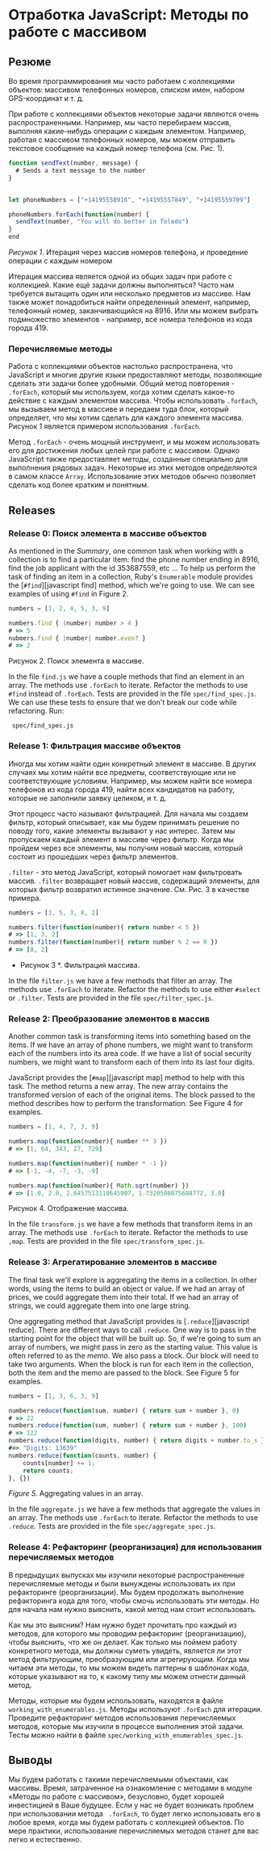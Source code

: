 # Отработка JavaScript: Методы по работе с массивом

## Резюме

Во время программирования мы часто работаем с коллекциями объектов: массивом телефонных номеров, списком имен, набором GPS-координат и т. д.

При работе с коллекциями объектов некоторые задачи являются очень распространенными. Например, мы часто перебираем массив, выполняя какие-нибудь операции с каждым элементом. Например, работая с массивом телефонных номеров, мы можем отправить текстовое сообщение на каждый номер телефона (см. Рис. 1).

```javascript
function sendText(number, message) {
  # Sends a text message to the number
}


let phoneNumbers = ["+14195558916", "+14195557849", "+14195559789"]

phoneNumbers.forEach(function(number) {
  sendText(number, "You will do better in Toledo")
}
end
```
*Рисунок 1*. Итерация через массив номеров телефона, и проведение операции с каждым номером


Итерация массива является одной из общих задач при работе с коллекцией. Какие ещё задачи должны выполняться? Часто нам требуется вытащить один или несколько предметов из массиве. Нам также может понадобиться найти определенный элемент, например, телефонный номер, заканчивающийся на 8916. Или мы можем выбрать подмножество элементов -  например, все номера телефонов из кода города 419.


### Перечисляемые методы

Работа с коллекциями объектов настолько распространена, что JavaScript и многие другие языки предоставляют методы, позволяющие сделать эти задачи более удобными. Общий метод повторения - `.forEach`, который мы используем, когда хотим сделать какое-то действие с каждым элементом массива. Чтобы использовать `.forEach`, мы вызываем метод в массиве и передаем туда блок, который определяет, что мы хотим сделать для каждого элемента массива. Рисунок 1 является примером использования `.forEach`.

Метод `.forEach` - очень мощный инструмент, и мы можем использовать его для достижения любых целей при работе с массивом. Однако JavaScript также предоставляет методы, созданные специально для выполнения рядовых задач. Некоторые из этих методов определяются в самом классе `Array`. Использование этих методов обычно позволяет сделать код более кратким и понятным. 


## Releases
### Release 0:  Поиск элемента в массиве объектов
As mentioned in the *Summary*, one common task when working with a collection is to find a particular item: find the phone number ending in 8916, find the job applicant with the id 353687559, etc ...  To help us perform the task of finding an item in a collection, Ruby's `Enumerable` module provides the [`#find`][javascript find] method, which we're going to use.  We can see examples of using `#find` in Figure 2.

```javascript (нет в js)
numbers = [1, 2, 4, 5, 3, 9]

numbers.find { |number| number > 4 }
# => 5
nubmers.find { |number| number.even? }
# => 2
```
Рисунок 2. Поиск элемента в массиве.

In the file `find.js` we have a couple methods that find an element in an array.  The methods use `.forEach` to iterate.  Refactor the methods to use `#find` instead of `.forEach`.  Tests are provided in the file `spec/find_spec.js`.  We can use these tests to ensure that we don't break our code while refactoring.  Run:

```
 spec/find_spec.js
```


### Release 1: Фильтрация массиве объектов

Иногда мы хотим найти один конкретный элемент в массиве. В других случаях мы хотим найти все предметы, соответствующие или не соответствующие условиям. Например, мы можем найти все номера телефонов из кода города 419, найти всех кандидатов на работу, которые не заполнили заявку целиком, и т. д.

Этот процесс часто называют фильтрацией. Для начала мы создаем фильтр, который описывает, как мы будем принимать решение по поводу того, какие элементы вызывают у нас интерес. Затем мы пропускаем каждый элемент в массиве через фильтр. Когда мы пройдем через все элементы, мы получим новый массив, который состоит из прошедших через фильтр элементов.

`.filter` - это метод JavaScript, который помогает нам фильтровать массив. `.filter` возвращает новый массив, содержащий элементы, для которых фильтр возвратил истинное значение. См. Рис. 3 в качестве примера.

```javascript
numbers = [1, 5, 3, 8, 2]

numbers.filter(function(number){ return number < 5 })
# => [1, 3, 2]
numbers.filter(function(number){ return number % 2 == 0 })
# => [8, 2]
```
* Рисунок 3 *. Фильтрация массива.

In the file `filter.js` we have a few methods that filter an array.  The methods use `.forEach` to iterate.  Refactor the methods to use either `#select` or `.filter`.  Tests are provided in the file `spec/filter_spec.js`.


### Release 2:  Преобразование элементов в массив
Another common task is transforming items into something based on the items.  If we have an array of phone numbers, we might want to transform each of the numbers into its area code.  If we have a list of social security numbers, we might want to transform each of them into its last four digits.

JavaScript provides the [`#map`][javascript map] method to help with this task.  The method returns a new array.  The new array contains the transformed version of each of the original items.  The block passed to the method describes how to perform the transformation.  See Figure 4 for examples.

```javascript
numbers = [1, 4, 7, 3, 9]

numbers.map(function(number){ number ** 3 })
# => [1, 64, 343, 27, 729]

numbers.map(function(number){ number * -1 })
# => [-1, -4, -7, -3, -9]

numbers.map(function(number){ Math.sqrt(number) })
# => [1.0, 2.0, 2.6457513110645907, 1.7320508075688772, 3.0]
```
Рисунок 4. Отображение массива.

In the file `transform.js` we have a few methods that transform items in an array.  The methods use `.forEach` to iterate.  Refactor the methods to use `,map`.  Tests are provided in the file `spec/transform_spec.js`.


### Release 3:  Агрегатирование элементов в массиве
The final task we'll explore is aggregating the items in a collection.  In other words, using the items to build an object or value.  If we had an array of prices, we could aggregate them into their total.  If we had an array of strings, we could aggregate them into one large string.  

One aggregating method that JavaScript provides is [`.reduce`][javascript reduce].  There are different ways to call `.reduce`.  One way is to pass in the starting point for the object that will be built up.  So, if we're going to sum an array of numbers, we might pass in zero as the starting value.  This value is often referred to as the *memo*.  We also pass a block.  Our block will need to take two arguments.  When the block is run for each item in the collection, both the item and the memo are passed to the block.  See Figure 5 for examples.

```javascript
numbers = [1, 3, 6, 3, 9]

numbers.reduce(function(sum, number) { return sum + number }, 0)
# => 22
numbers.reduce(function(sum, number) { return sum + number }, 100)
# => 122
numbers.reduce(function(digits, number) { return digits + number.to_s }, "Digits: ")
#=> "Digits: 13639"
numbers.reduce(function(counts, number) {
	counts[number] += 1;
	return counts;
}, {})
```
*Figure 5.*  Aggregating values in an array.

In the file `aggregate.js` we have a few methods that aggregate the values in an array.  The methods use `.forEach` to iterate.  Refactor the methods to use `.reduce`.  Tests are provided in the file `spec/aggregate_spec.js`.


### Release 4: Рефакторинг (реорганизация)  для использования перечисляемых методов

В предыдущих выпусках мы изучили некоторые распространенные перечисляемые методы и были вынуждены использовать их при рефакторинге (реорганизации). Мы будем продолжать выполнение рефакторинга кода для того, чтобы смочь использовать эти методы. Но для начала нам нужно выяснить, какой метод нам стоит использовать.

Как мы это выясним? Нам нужно будет прочитать про каждый из методов, для которого мы проводим рефакторинг (реорганизацию), чтобы выяснить, что же он делает. Как только мы поймем работу конкретного метода, мы должны суметь увидеть, является ли этот метод фильтрующим, преобразующим или агрегирующим. Когда мы читаем эти методы, то мы можем видеть паттерны в шаблонах кода, которые указывают на то, к какому типу мы можем отнести данный метод.

Методы, которые мы будем использовать, находятся в файле `working_with_enumerables.js`. Методы используют `.forEach` для итерации. Проведите рефакторинг методов использования перечисляемых методов, которые мы изучили в процессе выполнения этой задачи. Тесты можно найти в файле `spec/working_with_enumerables_spec.js`.


## Выводы
Мы будем работать с такими перечисляемыми объектами, как массивы. Время, затраченное на ознакомление с методами в модуле «Методы по работе с массивом», безусловно, будет хорошей инвестицией в Ваше будущее. Если у нас не будет возникать проблем при использовании метода ` .forEach`, то будет легко использовать его в любое время, когда мы будем работать с коллекцией объектов. 
По мере практики, использование перечисляемых методов станет для вас легко и естественно. 

[MDN Array]:(https://developer.mozilla.org/en-US/docs/Web/JavaScript/Reference/Global_Objects/Array)


